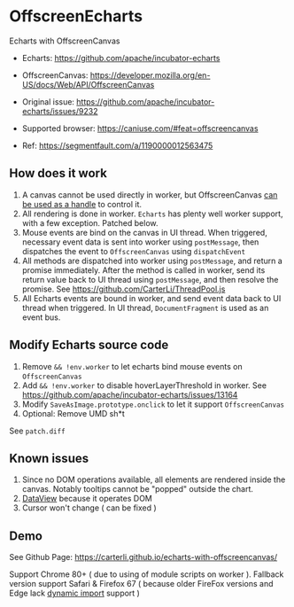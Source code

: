 # OffscreenEcharts

Echarts with OffscreenCanvas

* Echarts: https://github.com/apache/incubator-echarts

* OffscreenCanvas: https://developer.mozilla.org/en-US/docs/Web/API/OffscreenCanvas

* Original issue: https://github.com/apache/incubator-echarts/issues/9232

* Supported browser: https://caniuse.com/#feat=offscreencanvas

* Ref: https://segmentfault.com/a/1190000012563475

## How does it work

1. A canvas cannot be used directly in worker, but OffscreenCanvas [can be used as a handle](https://developer.mozilla.org/en-US/docs/Web/API/OffscreenCanvas#Asynchronous_display_of_frames_produced_by_an_OffscreenCanvas) to control it.
1. All rendering is done in worker. `Echarts` has plenty well worker support, with a few exception. Patched below.
1. Mouse events are bind on the canvas in UI thread. When triggered, necessary event data is sent into worker using `postMessage`, then dispatches the event to `OffscreenCanvas` using `dispatchEvent`
1. All methods are dispatched into worker using `postMessage`, and return a promise immediately. After the method is called in worker, send its return value back to UI thread using `postMessage`, and then resolve the promise. See https://github.com/CarterLi/ThreadPool.js
1. All Echarts events are bound in worker, and send event data back to UI thread when triggered. In UI thread, `DocumentFragment` is used as an event bus.

## Modify Echarts source code

1. Remove `&& !env.worker` to let echarts bind mouse events on `OffscreenCanvas`
1. Add `&& !env.worker` to disable hoverLayerThreshold in worker. See https://github.com/apache/incubator-echarts/issues/13164
1. Modify `SaveAsImage.prototype.onclick` to let it support `OffscreenCanvas`
1. Optional: Remove UMD sh*t

See `patch.diff`

## Known issues

1. Since no DOM operations available, all elements are rendered inside the canvas. Notably tooltips cannot be "popped" outside the chart.
1. [DataView](https://www.echartsjs.com/option.html#toolbox.feature.dataView) because it operates DOM
1. Cursor won't change ( can be fixed )

## Demo

See Github Page: https://carterli.github.io/echarts-with-offscreencanvas/

Support Chrome 80+ ( due to using of module scripts on worker ). Fallback version support Safari & Firefox 67 ( because older FireFox versions and Edge lack [dynamic import](https://developer.mozilla.org/en-US/docs/Web/JavaScript/Reference/Statements/import#Dynamic_Imports) support )
